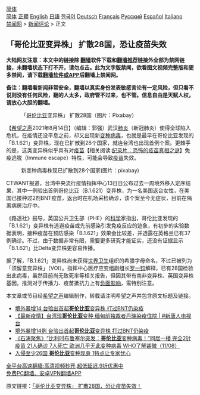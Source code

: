  <!-- 面包屑导航 --> <div class="breadcrumb"><!-- GTranslate: https://gtranslate.io/ -->  <div class="switcher notranslate">  <div class="selected">  <a href="#" onclick="return false;"> 简体</a>  </div>  <div class="option">  <a href="https://www.bannedbook.org" onclick="doGTranslate('zh-CN|zh-CN');jQuery('div.switcher div.selected a').html(jQuery(this).html());return false;" title="简体中文" class="nturl selected"> 简体</a>  <a href="https://www.bannedbook.org/zh-tw/" onclick="doGTranslate('zh-CN|zh-TW');jQuery('div.switcher div.selected a').html(jQuery(this).html());return false;" title="繁體中文" class="nturl"> 正體</a>  <a href="https://www.bannedbook.org/en/" onclick="doGTranslate('zh-CN|en');jQuery('div.switcher div.selected a').html(jQuery(this).html());return false;" title="English" class="nturl"> English</a>  <a href="https://www.bannedbook.org/ja/" onclick="doGTranslate('zh-CN|ja');jQuery('div.switcher div.selected a').html(jQuery(this).html());return false;" title="日本語" class="nturl"> 日語</a>  <a href="https://www.bannedbook.org/ko/" onclick="doGTranslate('zh-CN|ko');jQuery('div.switcher div.selected a').html(jQuery(this).html());return false;" title="한국어" class="nturl"> 한국어</a>  <a href="https://www.bannedbook.org/de/" onclick="doGTranslate('zh-CN|de');jQuery('div.switcher div.selected a').html(jQuery(this).html());return false;" title="Deutsch" class="nturl"> Deutsch</a>  <a href="https://www.bannedbook.org/fr/" onclick="doGTranslate('zh-CN|fr');jQuery('div.switcher div.selected a').html(jQuery(this).html());return false;" title="Français" class="nturl"> Français</a>  <a href="https://www.bannedbook.org/ru/" onclick="doGTranslate('zh-CN|ru');jQuery('div.switcher div.selected a').html(jQuery(this).html());return false;" title="Русский" class="nturl"> Русский</a>  <a href="https://www.bannedbook.org/es/" onclick="doGTranslate('zh-CN|es');jQuery('div.switcher div.selected a').html(jQuery(this).html());return false;" title="Español" class="nturl"> Español</a>  <a href="https://www.bannedbook.org/it/" onclick="doGTranslate('zh-CN|it');jQuery('div.switcher div.selected a').html(jQuery(this).html());return false;" title="Italiano" class="nturl"> Italiano</a>  </div>  </div>      <div class='breadcrumb-sub'><!-- Breadcrumb NavXT 6.3.0 --> <a href="https://www.bannedbook.org/" class="home">禁闻网</a> &gt; <a href="https://www.bannedbook.org/bnews/comments/" class="category">新闻评论</a> &gt; 正文</div></div><h2>「哥伦比亚变异株」 扩散28国，恐让疫苗失效</h2> <p class="notice"><b>大陆网友注意：本文中的链接除 <a href="https://github.com/bannedbook/fanqiang" >翻墙</a>软件下载和<a href="https://github.com/killgcd/justmysocks/blob/master/README.md">翻墙推荐</a>链接外全部为禁网链接，未翻墙状态下打不开，请勿点击。此为文字版禁闻，欲看图文视频完整版和更多禁闻，请下载<a href="https://github.com/bannedbook/fanqiang">翻墙软件或APP</a>后翻墙上禁闻网。</p><p>备注：翻墙看新闻非常安全，翻墙以真实身份发表敏感言论有一定风险，但只看不说则没有任何风险，翻的人太多，政府管不过来，也不管。信息自由是天赋人权，请放心大胆的翻墙。</b></p>  <div class="entry"> <figure> <p><figcaption>「<a href="https://www.bannedbook.org/bnews/tag/%e5%93%a5%e4%bc%a6%e6%af%94%e4%ba%9a/" class="st_tag internal_tag" rel="tag" title="标签 哥伦比亚 下的日志">哥伦比亚</a>变异株」 扩散28国（图片：Pixabay）</figcaption></figure> <p>【<span class='wp_keywordlink_affiliate'><a href="https://www.soundofhope.org" title="希望之声" target="_blank">希望之声</a></span>2021年8月14日】（编辑：郭强）武汉<a href="https://www.bannedbook.org/bnews/tag/%e8%82%ba%e7%82%8e/" class="st_tag internal_tag" rel="tag" title="标签 肺炎 下的日志">肺炎</a>（新冠肺炎）使得全球陷入危机，在疫情还没平息之前，却又出现新<a href="https://www.bannedbook.org/bnews/tag/%e5%8f%98%e7%a7%8d%e7%97%85%e6%af%92/" class="st_tag internal_tag" rel="tag" title="标签 变种病毒 下的日志">变种病毒</a>，也就是最早在哥伦比亚发现的「B.1.621」变异株，现在已扩散到28个国家，就连台湾也出现首例个案。更棘手的是，这类变异株似乎具有对<span class='wp_keywordlink'><a href="https://www.bannedbook.org/bnews/tculture/20160630/551027.html" title="疫苗" target="_blank">疫苗</a></span>【相关阅读:<a href='https://www.bannedbook.org/bnews/topimagenews/20180408/925060.html' target='_blank'>纪录片：恐怖的疫苗真相之谜</a>】免疫逃脱（Immune escape）特性，可能会导致<a href="https://www.bannedbook.org/bnews/tag/%e7%96%ab%e8%8b%97/" class="st_tag internal_tag" rel="tag" title="标签 疫苗 下的日志">疫苗</a>失效。</p> <figure><figcaption>新变种病毒株现已扩散到28个国家(图片：pixabay)</figcaption></figure> <p>CTWANT报道，台湾中央流行疫情指挥中心13日日公布过去一周境外移入定序结果，其中一例验出首例哥伦比亚（B.1.621）变异株，为一名美国返台女性，在美国已接种过2剂BNT疫苗，返台时在机场采检确诊，该个案至今无症状，目前在隔离病房治疗中。</p>  <p>《路透社》报导，英国公共卫生部（PHE）的<span class='wp_keywordlink'><a href="https://www.bannedbook.org/forum11/topic309.html" title="禁片：“科学”的棍子" target="_blank">科学</a></span>家指出，哥伦比亚发现的「B.1.621」变异株有逃避疫苗或先前感染引发免疫反应的迹象，有初步的实验数据表明，接种疫苗在预防感染「B.1.621」效果会比较差，并透露在英格兰已有37例确诊。不过，由于数据非常有限，需要更多研究才能证实，还没有证据显示「B.1.621」比Delta变异株更容易传播。</p> <p>据了解，「B.1.621」变异株尚未获得<a href="https://www.bannedbook.org/bnews/tag/%E4%B8%96%E7%95%8C%E5%8D%AB%E7%94%9F/" class="st_tag internal_tag" rel="tag" title="标签 世界卫生 下的日志">世界卫生</a>组织的希腊字母命名，不过已被列为「须留意变异株」（VOI）。指挥中心医疗应变组副组长<a href="https://www.bannedbook.org/bnews/tag/%E7%BD%97%E4%B8%80%E9%92%A7/" class="st_tag internal_tag" rel="tag" title="标签 罗一钧 下的日志">罗一钧</a>解释，已有28国检验出此病毒，虽然目前尚无致死率等相关报告，但因其带有南非变异株、英国变异株基因，推测对于传播力、疫苗抵抗力上有<a href="https://www.bannedbook.org/bnews/tag/%E8%B4%9F%E9%9D%A2%E5%BD%B1%E5%93%8D/" class="st_tag internal_tag" rel="tag" title="标签 负面影响 下的日志">负面影响</a>，需特别注意。</p>  <p>本文章或节目经<a href="https://www.bannedbook.org/bnews/tag/%e5%b8%8c%e6%9c%9b%e4%b9%8b%e5%a3%b0/" class="st_tag internal_tag" rel="tag" title="标签 希望之声 下的日志">希望之声</a>编辑制作，转载请注明希望之声并包含原文标题及链接。 </p> <ul class='op-related-articles' title='相关阅读'> <li><a href='https://www.bannedbook.org/bnews/bannedvideo/20210814/1606125.html' target='_blank'>境外暴增14 台验出首起<b>哥伦比亚</b>变异株 打过BNT仍染疫</a></li> <li><a href='https://www.bannedbook.org/bnews/bannedvideo/20210814/1605943.html' target='_blank'>【最新疫情】台湾现<b>哥伦比亚</b>变种 缅甸前独裁者丹瑞染疫住院 | #新唐人电视台</a></li> <li><a href='https://www.bannedbook.org/bnews/taiwannews/20210813/1605886.html' target='_blank'>境外暴增14例 台验出首起<b>哥伦比亚</b>变异株 打过BNT仍染疫</a></li> <li><a href='https://www.bannedbook.org/bnews/bannedvideo/20210812/1604744.html' target='_blank'>《石涛聚焦》“比利时布鲁塞尔突发：<b>哥伦比亚</b>变种病毒！”同居一楼 完全2针疫苗 21人确诊 7人死亡 欧洲几乎无此变种病毒 WHO了解甚微（11/08）</a></li> <li><a href='https://www.bannedbook.org/bnews/cnnews/20210729/1596312.html' target='_blank'>入侵至少26国 <b>哥伦比亚</b>变种现身 1特点让专家忧心</a></li> </ul> <p class="texttj"> <a href="https://github.com/bannedbook/fanqiang/wiki/V2ray%E6%9C%BA%E5%9C%BA" target="_blank">全平台高速翻墙:高清视频秒开,超低延迟,9折优惠中</a><br/> <a href="https://github.com/bannedbook/fanqiang/wiki/%E7%A6%81%E9%97%BB%E7%BD%91%E5%AE%89%E5%8D%93%E7%BF%BB%E5%A2%99%E6%96%B0%E9%97%BBAPP" target="_blank">免费PC翻墙、安卓VPN翻墙APP</a></p> <p>原文链接：<a class="src_link"  href="https://www.soundofhope.org/post/535166" target="_blank">「哥伦比亚变异株」 扩散28国，恐让疫苗失效！</a></p><a name='sharetosocial'></a>  <div style="margin-bottom:5px;padding-bottom:5px;clear:both"> <div id="archive-pix-1" class="banner-ads"> <!-- AuctionX Display platform tag START --> <div id="26318x728x90x621x_ADSLOT2" clicktrack="%%CLICK_URL_ESC%%"></div> <!-- AuctionX Display platform tag END --> </div> <div id="archive-pix-2" class="banner-ads"> <!-- AuctionX Display platform tag START --> <div id="26315x300x250x621x_ADSLOT2" clicktrack="%%CLICK_URL_ESC%%"></div> <!-- AuctionX Display platform tag END --> </div> </div>  <div id="archive-pix-1" class="banner-ads"> <!-- AuctionX Display platform tag START --> <div id="26318x728x90x621x_ADSLOT3" clicktrack="%%CLICK_URL_ESC%%"></div> <!-- AuctionX Display platform tag END --> </div> </div><!--END ENTRY--> 